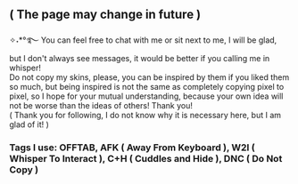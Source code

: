 ## ( The page may change in future ) 
✧˖*°࿐ You can feel free to chat with me or sit next to me, I will be glad, but I don't always see messages, it would be better if you calling me in whisper!<br/>
Do not copy my skins, please, you can be inspired by them if you liked them so much, but being inspired is not the same as completely copying pixel to pixel, so I hope for your mutual understanding, because your own idea will not be worse than the ideas of others! Thank you!<br/>
( Thank you for following, I do not know why it is necessary here, but I am glad of it! )
### Tags I use: OFFTAB, AFK ( Away From Keyboard ), W2I ( Whisper To Interact ), C+H ( Cuddles and Hide ), DNC ( Do Not Copy )
